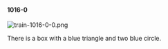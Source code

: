#### 1016-0
![train-1016-0-0.png](https://github.com/lil-lab/nlvr/raw/master/nlvr/train/images/10/train-1016-0-0.png "train-1016-0-0.png")

There is a box with a blue triangle and two blue circle.